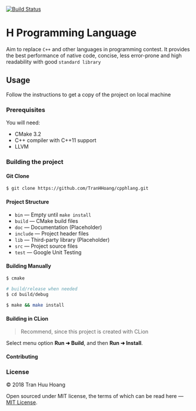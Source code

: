[![Build Status](https://travis-ci.org/TranHHoang/cpphlang.svg?branch=master)](https://travis-ci.org/TranHHoang/cpphlang)

# H Programming Language
Aim to replace `C++` and other languages in programming contest.
It provides the best performance of native code, concise, less error-prone and high readability
with good `standard library`


## Usage
Follow the instructions to get a copy of the project on local machine
### Prerequisites

You will need:

- CMake 3.2
- C++ compiler with C++11 support
- LLVM

### Building the project

#### Git Clone

```bash
$ git clone https://github.com/TranHHoang/cpphlang.git
```

#### Project Structure
- `bin` — Empty until `make install`
- `build` — CMake build files
- `doc` — Documentation (Placeholder)
- `include` — Project header files
- `lib` — Third-party library (Placeholder)
- `src` — Project source files
- `test` — Google Unit Testing

#### Building Manually

```bash
$ cmake

# build/release when needed
$ cd build/debug

$ make && make install
```

#### Building in CLion
> Recommend, since this project is created with CLion

Select menu option **Run ➜ Build**, and then **Run ➜ Install**.

#### Contributing

### License

&copy; 2018 Tran Huu Hoang

Open sourced under MIT license, the terms of which can be read here — [MIT License](http://opensource.org/licenses/MIT).